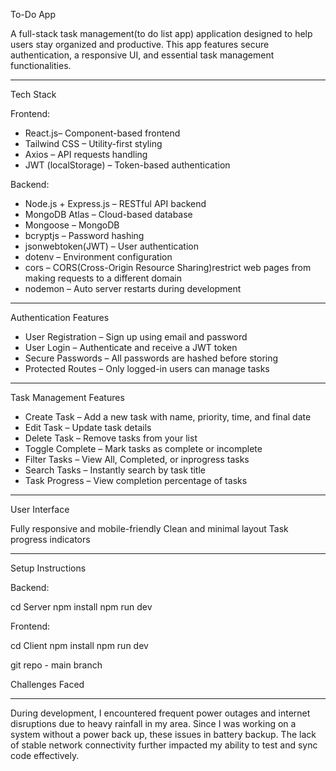 To-Do App

A full-stack task management(to do list app) application designed to help users stay organized and productive. This app features secure authentication, a responsive UI, and essential task management functionalities.

---

Tech Stack

Frontend:
- React.js– Component-based frontend
- Tailwind CSS – Utility-first styling
- Axios – API requests handling
- JWT (localStorage) – Token-based authentication

Backend:
- Node.js + Express.js – RESTful API backend
- MongoDB Atlas – Cloud-based database
- Mongoose – MongoDB
- bcryptjs – Password hashing
- jsonwebtoken(JWT) – User authentication
- dotenv – Environment configuration
- cors – CORS(Cross-Origin Resource Sharing)restrict web pages from making requests to a different domain
- nodemon – Auto server restarts during development

---

Authentication Features

- User Registration – Sign up using email and password
- User Login – Authenticate and receive a JWT token
- Secure Passwords – All passwords are hashed before storing
- Protected Routes – Only logged-in users can manage tasks

---

Task Management Features

- Create Task – Add a new task with name, priority, time, and final date
- Edit Task – Update task details
- Delete Task – Remove tasks from your list
- Toggle Complete – Mark tasks as complete or incomplete
- Filter Tasks – View All, Completed, or inprogress tasks
- Search Tasks – Instantly search by task title
- Task Progress – View completion percentage of tasks

---

User Interface

Fully responsive and mobile-friendly
Clean and minimal layout
Task progress indicators


---

Setup Instructions

Backend:

cd Server
npm install
npm run dev

Frontend:

cd Client
npm install
npm run dev

git repo - main branch


Challenges Faced

---


During development, I encountered frequent power outages and internet disruptions due to heavy rainfall in my area. Since I was working on a system without a power back up, these issues in battery backup. The lack of stable network connectivity further impacted my ability to test and sync code effectively.
